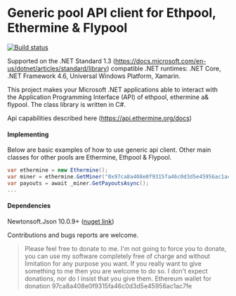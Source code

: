 # Generic pool API client for Ethpool, Ethermine & Flypool

[![Build status](https://img.shields.io/travis/tomaspavlic/generic-pool-api-client.svg)](https://github.com/tomaspavlic/ethermine-flypool-ethpool)

Supported on the .NET Standard 1.3 (https://docs.microsoft.com/en-us/dotnet/articles/standard/library) compatible .NET runtimes: .NET Core, .NET Framework 4.6, Universal Windows Platform, Xamarin.

This project makes your Microsoft .NET applications able to interact with the Application Programming Interface (API) of ethpool, ethermine a& flypool. The class library is written in C#.

Api capabilities described here (https://api.ethermine.org/docs)

#### Implementing
Below are basic examples of how to use generic api client. Other main classes for other pools are Ethermine, Ethpool & Flypool.

```cs
var ethermine = new Ethermine();
var miner = ethermine.GetMiner("0x97ca8a408e0f9315fa46c0d3d5e45956ac1ac7fe");
var payouts = await _miner.GetPayoutsAsync();
...
```

#### Dependencies
Newtonsoft.Json 10.0.9+ ([nuget link](https://www.nuget.org/packages/newtonsoft.json/#dotnet-cli))

Contributions and bugs reports are welcome.

> Please feel free to donate to me. I'm not going to force you to donate, you can use my software completely free of charge and without limitation for any purpose you want. If you really want to give something to me then you are welcome to do so. I don't expect donations, nor do I insist that you give them. Ethereum wallet for donation 97ca8a408e0f9315fa46c0d3d5e45956ac1ac7fe

